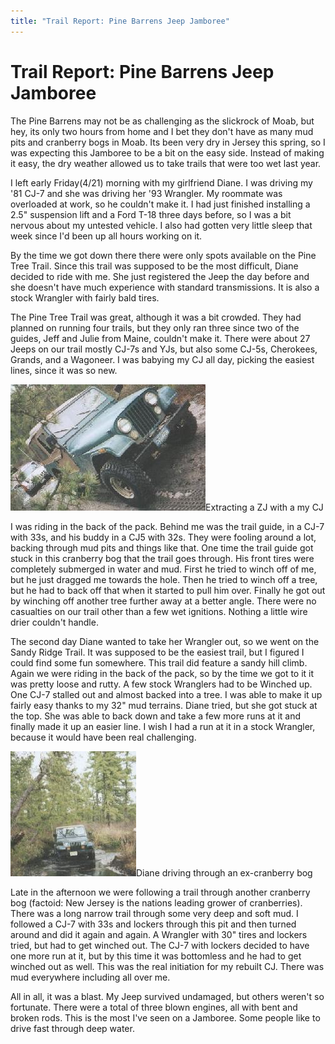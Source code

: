 ```yaml
---
title: "Trail Report: Pine Barrens Jeep Jamboree"
---
```

# Trail Report: Pine Barrens Jeep Jamboree

The Pine Barrens may not be as challenging as the slickrock of Moab, but hey, its only two hours from home and I bet they don't have as many mud pits and cranberry bogs in Moab. Its been very dry in Jersey this spring, so I was expecting this Jamboree to be a bit on the easy side. Instead of making it easy, the dry weather allowed us to take trails that were too wet last year. 

I left early Friday(4/21) morning with my girlfriend Diane. I was driving my '81 CJ-7 and she was driving her '93 Wrangler. My roommate was overloaded at work, so he couldn't make it. I had just finished installing a 2.5" suspension lift and a Ford T-18 three days before, so I was a bit nervous about my untested vehicle. I also had gotten very little sleep that week since I'd been up all hours working on it. 

By the time we got down there there were only spots available on the Pine Tree Trail. Since this trail was supposed to be the most difficult, Diane decided to ride with me. She just registered the Jeep the day before and she doesn't have much experience with standard transmissions. It is also a stock Wrangler with fairly bald tires. 

The Pine Tree Trail was great, although it was a bit crowded. They had planned on running four trails, but they only ran three since two of the guides, Jeff and Julie from Maine, couldn't make it. There were about 27 Jeeps on our trail mostly CJ-7s and YJs, but also some CJ-5s, Cherokees, Grands, and a Wagoneer. I was babying my CJ all day, picking the easiest lines, since it was so new. 

![](/img/terry/trail/cjnzj.jpg)Extracting a ZJ with a my CJ 

I was riding in the back of the pack. Behind me was the trail guide, in a CJ-7 with 33s, and his buddy in a CJ5 with 32s. They were fooling around a lot, backing through mud pits and things like that. One time the trail guide got stuck in this cranberry bog that the trail goes through. His front tires were completely submerged in water and mud. First he tried to winch off of me, but he just dragged me towards the hole. Then he tried to winch off a tree, but he had to back off that when it started to pull him over. Finally he got out by winching off another tree further away at a better angle. There were no casualties on our trail other than a few wet ignitions. Nothing a little wire drier couldn't handle. 

The second day Diane wanted to take her Wrangler out, so we went on the Sandy Ridge Trail. It was supposed to be the easiest trail, but I figured I could find some fun somewhere. This trail did feature a sandy hill climb. Again we were riding in the back of the pack, so by the time we got to it it was pretty loose and rutty. A few stock Wranglers had to be Winched up. One CJ-7 stalled out and almost backed into a tree. I was able to make it up fairly easy thanks to my 32" mud terrains. Diane tried, but she got stuck at the top. She was able to back down and take a few more runs at it and finally made it up an easier line. I wish I had a run at it in a stock Wrangler, because it would have been real challenging. 

![](/img/terry/trail/yjpine.jpg)Diane driving through an ex-cranberry bog 

Late in the afternoon we were following a trail through another cranberry bog (factoid: New Jersey is the nations leading grower of cranberries). There was a long narrow trail through some very deep and soft mud. I followed a CJ-7 with 33s and lockers through this pit and then turned around and did it again and again. A Wrangler with 30" tires and lockers tried, but had to get winched out. The CJ-7 with lockers decided to have one more run at it, but by this time it was bottomless and he had to get winched out as well. This was the real initiation for my rebuilt CJ. There was mud everywhere including all over me. 

All in all, it was a blast. My Jeep survived undamaged, but others weren't so fortunate. There were a total of three blown engines, all with bent and broken rods. This is the most I've seen on a Jamboree. Some people like to drive fast through deep water.